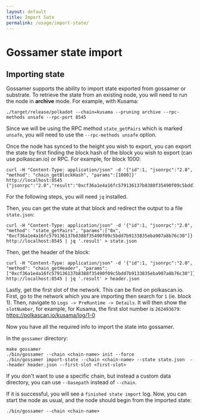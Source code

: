 ```yaml
---
layout: default
title: Import Sate
permalink: /usage/import-state/
---
```


# Gossamer state import

## Importing state

Gossamer supports the ability to import state exported from gossamer or substrate. To retrieve the state from an existing node, you will need to run the node in **archive** mode. For example, with Kusama:
```
./target/release/polkadot --chain=kusama --pruning archive --rpc-methods unsafe --rpc-port 8545
```

Since we will be using the RPC method `state_getPairs` which is marked `unsafe`, you will need to use the `--rpc-methods unsafe` option.

Once the node has synced to the height you wish to export, you can export the state by first finding the block hash of the block you wish to export (can use polkascan.io) or RPC. For example, for block 1000:
```
curl -H "Content-Type: application/json" -d '{"id":1, "jsonrpc":"2.0", "method": "chain_getBlockHash", "params":[1000]}' http://localhost:8545 
{"jsonrpc":"2.0","result":"0xcf36a1e4a16fc579136137b8388f35490f09c5bdd7b9133835eba907a8b76c30","id":1}
```

For the following steps, you will need `jq` installed.

Then, you can get the state at that block and redirect the output to a file `state.json`:
```
curl -H "Content-Type: application/json" -d '{"id":1, "jsonrpc":"2.0", "method": "state_getPairs", "params":["0x", "0xcf36a1e4a16fc579136137b8388f35490f09c5bdd7b9133835eba907a8b76c30"]}' http://localhost:8545 | jq '.result' > state.json
```

Then, get the header of the block:
```
curl -H "Content-Type: application/json" -d '{"id":1, "jsonrpc":"2.0", "method": "chain_getHeader", "params":["0xcf36a1e4a16fc579136137b8388f35490f09c5bdd7b9133835eba907a8b76c30"]}' http://localhost:8545 | jq '.result' > header.json
```

Lastly, get the first slot of the network. This can be find on polkascan.io. First, go to the network which you are importing then search for `1` (ie. block 1). Then, navigate to `Logs -> PreRuntime -> Details`.  It will then show the `slotNumber`, for example, for Kusama, the first slot number is `262493679`: https://polkascan.io/kusama/log/1-0

Now you have all the required info to import the state into gossamer.

In the `gossamer` directory:
```
make gossamer 
./bin/gossamer --chain <chain-name> init --force
./bin/gossamer import-state --chain <chain-name> --state state.json  --header header.json --first-slot <first-slot>
```

If you don't want to use a specific chain, but instead a custom data directory, you can use `--basepath` instead of `--chain`.

If it is successful, you will see a `finished state import` log. Now, you can start the node as usual, and the node should begin from the imported state:
```
./bin/gossamer --chain <chain-name>
```